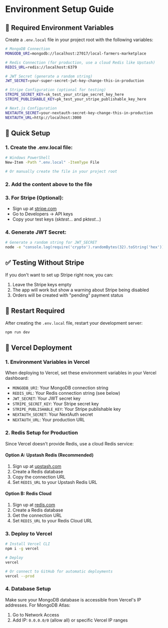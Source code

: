 # Environment Setup Guide

## 🔧 Required Environment Variables

Create a `.env.local` file in your project root with the following variables:

```bash
# MongoDB Connection
MONGODB_URI=mongodb://localhost:27017/local-farmers-marketplace

# Redis Connection (for production, use a cloud Redis like Upstash)
REDIS_URL=redis://localhost:6379

# JWT Secret (generate a random string)
JWT_SECRET=your-super-secret-jwt-key-change-this-in-production

# Stripe Configuration (optional for testing)
STRIPE_SECRET_KEY=sk_test_your_stripe_secret_key_here
STRIPE_PUBLISHABLE_KEY=pk_test_your_stripe_publishable_key_here

# Next.js Configuration
NEXTAUTH_SECRET=your-nextauth-secret-key-change-this-in-production
NEXTAUTH_URL=http://localhost:3000
```

## 🚀 Quick Setup

### 1. Create the .env.local file:

```bash
# Windows PowerShell
New-Item -Path ".env.local" -ItemType File

# Or manually create the file in your project root
```

### 2. Add the content above to the file

### 3. For Stripe (Optional):

- Sign up at [stripe.com](https://stripe.com)
- Go to Developers → API keys
- Copy your test keys (sk*test*... and pk*test*...)

### 4. Generate JWT Secret:

```bash
# Generate a random string for JWT_SECRET
node -e "console.log(require('crypto').randomBytes(32).toString('hex'))"
```

## ✅ Testing Without Stripe

If you don't want to set up Stripe right now, you can:

1. Leave the Stripe keys empty
2. The app will work but show a warning about Stripe being disabled
3. Orders will be created with "pending" payment status

## 🔄 Restart Required

After creating the `.env.local` file, restart your development server:

```bash
npm run dev
```

## 🚀 Vercel Deployment

### 1. Environment Variables in Vercel

When deploying to Vercel, set these environment variables in your Vercel dashboard:

- `MONGODB_URI`: Your MongoDB connection string
- `REDIS_URL`: Your Redis connection string (see below)
- `JWT_SECRET`: Your JWT secret key
- `STRIPE_SECRET_KEY`: Your Stripe secret key
- `STRIPE_PUBLISHABLE_KEY`: Your Stripe publishable key
- `NEXTAUTH_SECRET`: Your NextAuth secret
- `NEXTAUTH_URL`: Your production URL

### 2. Redis Setup for Production

Since Vercel doesn't provide Redis, use a cloud Redis service:

#### Option A: Upstash Redis (Recommended)
1. Sign up at [upstash.com](https://upstash.com)
2. Create a Redis database
3. Copy the connection URL
4. Set `REDIS_URL` to your Upstash Redis URL

#### Option B: Redis Cloud
1. Sign up at [redis.com](https://redis.com)
2. Create a Redis database
3. Get the connection URL
4. Set `REDIS_URL` to your Redis Cloud URL

### 3. Deploy to Vercel

```bash
# Install Vercel CLI
npm i -g vercel

# Deploy
vercel

# Or connect to GitHub for automatic deployments
vercel --prod
```

### 4. Database Setup

Make sure your MongoDB database is accessible from Vercel's IP addresses. For MongoDB Atlas:
1. Go to Network Access
2. Add IP: `0.0.0.0/0` (allow all) or specific Vercel IP ranges
